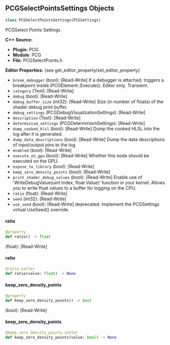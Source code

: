 ## PCGSelectPointsSettings Objects

```python
class PCGSelectPointsSettings(PCGSettings)
```

PCGSelect Points Settings

**C++ Source:**

- **Plugin**: PCG
- **Module**: PCG
- **File**: PCGSelectPoints.h

**Editor Properties:** (see get_editor_property/set_editor_property)

- ``break_debugger`` (bool):  [Read-Write] If a debugger is attached, triggers a breakpoint inside IPCGElement::Execute(). Editor only. Transient.
- ``category`` (Text):  [Read-Write]
- ``debug`` (bool):  [Read-Write]
- ``debug_buffer_size`` (int32):  [Read-Write] Size (in number of floats) of the shader debug print buffer.
- ``debug_settings`` (PCGDebugVisualizationSettings):  [Read-Write]
- ``description`` (Text):  [Read-Write]
- ``determinism_settings`` (PCGDeterminismSettings):  [Read-Write]
- ``dump_cooked_hlsl`` (bool):  [Read-Write] Dump the cooked HLSL into the log after it is generated.
- ``dump_data_descriptions`` (bool):  [Read-Write] Dump the data descriptions of input/output pins to the log.
- ``enabled`` (bool):  [Read-Write]
- ``execute_on_gpu`` (bool):  [Read-Write] Whether this node should be executed on the GPU.
- ``expose_to_library`` (bool):  [Read-Write]
- ``keep_zero_density_points`` (bool):  [Read-Write]
- ``print_shader_debug_values`` (bool):  [Read-Write] Enable use of 'WriteDebugValue(uint Index, float Value)' function in your kernel. Allows you to write float values to a buffer for logging on the CPU.
- ``ratio`` (float):  [Read-Write]
- ``seed`` (int32):  [Read-Write]
- ``use_seed`` (bool):  [Read-Write]
  deprecated: Implement the PCGSettings virtual UseSeed() override.

<a id="unreal.PCGSelectPointsSettings.ratio"></a>

#### ratio

```python
@property
def ratio() -> float
```

(float):  [Read-Write]

<a id="unreal.PCGSelectPointsSettings.ratio"></a>

#### ratio

```python
@ratio.setter
def ratio(value: float) -> None
```

<a id="unreal.PCGSelectPointsSettings.keep_zero_density_points"></a>

#### keep_zero_density_points

```python
@property
def keep_zero_density_points() -> bool
```

(bool):  [Read-Write]

<a id="unreal.PCGSelectPointsSettings.keep_zero_density_points"></a>

#### keep_zero_density_points

```python
@keep_zero_density_points.setter
def keep_zero_density_points(value: bool) -> None
```

<a id="unreal.PCGPointSamplerSettings"></a>
